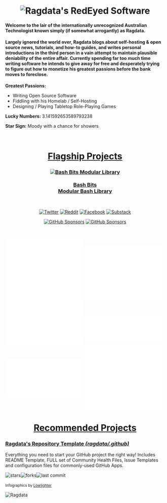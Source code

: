 <h1 align="center">
<img src="https://user-images.githubusercontent.com/6827931/226155940-f16a03c0-bcf8-48a1-8537-c8469efe273b.png" alt="Ragdata's RedEyed Software">
</h1>

<h4>Welcome to the lair of the internationally unrecognized Australian Technologist known simply (if somewhat arrogantly) as Ragdata.</h4>

<h4>Largely ignored the world over, Ragdata blogs about self-hosting & open source news, tutorials, and how-to guides, and writes personal introductions in the third person in a vain attempt to maintain plausible deniability of the entire affair.  Currently spending far too much time writing software he intends to give away for free and desperately trying to figure out how to monetize his greatest passions before the bank moves to foreclose.</h4>

**Greatest Passions:**

 - Writing Open Source Software
 - Fiddling with his Homelab / Self-Hosting
 - Designing / Playing Tabletop Role-Playing Games

**Lucky Numbers:**  3.141592653589793238 

**Star Sign:** Moody with a chance for showers

<br />

<h1 align="center"><a name="top" href="#top">Flagship Projects</a></h1>

<h3 align="center">

<a href="https://github.com/bash-bits" target="_blank"><img src="https://user-images.githubusercontent.com/6827931/227745915-3211c64a-1e29-4089-b352-4700721e0f0e.png" alt="Bash Bits Modular Library" /><br /><br />Bash Bits<br />Modular Bash Library</a>

</h3>

<br />

<div align="center">

<a href="https://twitter.com/RedEyedSoftware" target="_blank"><img src="https://img.shields.io/badge/Twitter-55ACEE?style=for-the-badge&logo=twitter&logoColor=white" alt="Twitter"></a>
<a href="https://reddit.com/r/RedeyedSoftware" target="_blank"><img src="https://img.shields.io/badge/Reddit-FF4500?style=for-the-badge&logo=reddit&logoColor=white" alt="Reddit"></a>
<a href="https://facebook.com/redeyedsoftware" target="_blank"><img src="https://img.shields.io/badge/Facebook-3B5998?style=for-the-badge&logo=facebook&logoColor=white" alt="Facebook"></a>
<a href="https://discord.gg/54PkrM7TKq" target="_blank"><img src="https://img.shields.io/badge/Discord-7289da?style=for-the-badge&logo=discord&logoColor=white" alt="Substack"></a>

<a href="https://github.com/sponsors/Ragdata" target="_blank"><img src="https://img.shields.io/badge/Sponsor_Ragdata-30363D?style=for-the-badge&logo=github-sponsors&logoColor=EA4AAA" alt="GitHub Sponsors"></a>
<a href="https://ko-fi.com/ragdata" target="_blank"><img src="https://img.shields.io/badge/Support_Ragdata-F16061?style=for-the-badge&logo=ko-fi&logoColor=white" alt="GitHub Sponsors"></a>

</div>

<br />

<a href="https://github.com/ragdata"><img src="./repositories.svg" alt="Repositories" width="49%" align="center" /></a>
<a href="https://github.com/ragdata"><img src="./github-habits.svg" alt="Habits" width="49%" align="center" /></a>
<a href="https://github.com/ragdata"><img src="./iso-calendar.svg" alt="Calendar" width="49%" align="center" /></a>
<a href="https://github.com/ragdata"><img src="./languages.svg" alt="Languages" width="49%" align="center" /></a>
<a href="https://github.com/ragdata"><img src="./wakatime.svg" alt="Wakatime" width="49%" align="center" /></a>
<a href="https://github.com/ragdata"><img src="./achievements.svg" alt="Activity" width="49%" align="center" /></a>

<h1 align="center"><a name="top" href="#top">Recommended Projects</a></h1>

<h3><a name="github" href="https://github.com/ragdata/.github">Ragdata's Repository Template <em>(ragdata/.github)</em></a></h3>

Everything you need to start your GitHub project the right way!  Includes README Template, FULL set of Community Health Files, Issue Templates and configuration files for commonly-used GitHub Apps.

<img src="https://img.shields.io/github/stars/ragdata/.github?style=social" alt="stars" align="left">
<img src="https://img.shields.io/github/forks/ragdata/.github?style=social" alt="forks" align="left">
<img src="https://img.shields.io/github/last-commit/ragdata/.github?style=flat-square" alt="last commit">


[//]: # (<h3><a name="" href=""></a></h3>)

<small>Infographics by <a href="https://github.com/lowlighter/metrics" target="_blank">Lowlighter</a></small>

<img src="https://komarev.com/ghpvc/?username=Ragdata&label=PROFILE+VIEWS&color=4a6bad&style=flat-square" alt="Ragdata" />
